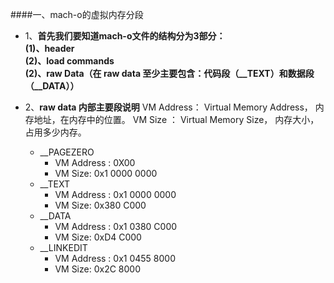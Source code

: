 

####一、mach-o的虚拟内存分段

- 1、**首先我们要知道mach-o文件的结构分为3部分：<br>(1)、header<br>(2)、load commands <br> (2)、raw Data（在 raw data 至少主要包含：代码段（__TEXT）和数据段（__DATA））**


- 2、**raw data 内部主要段说明**
VM Address： Virtual Memory Address， 内存地址，在内存中的位置。
VM Size ： Virtual Memory Size， 内存大小，占用多少内存。
    - __PAGEZERO 
        - VM Address : 0X00
        - VM Size:     0x1 0000 0000
    - __TEXT
        - VM Address : 0x1 0000 0000
        - VM Size:     0x380 C000
    - __DATA
        - VM Address : 0x1 0380 C000
        - VM Size:     0xD4 C000
    - __LINKEDIT
        - VM Address : 0x1 0455 8000
        - VM Size:     0x2C 8000

        

    

        





